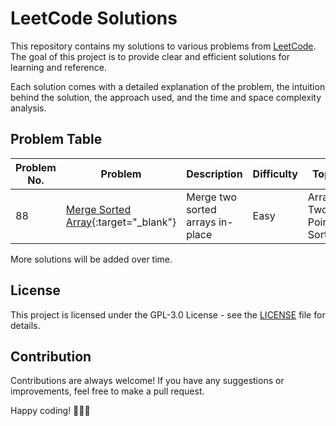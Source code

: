 # LeetCode Solutions

This repository contains my solutions to various problems from [LeetCode](https://leetcode.com/). The goal of this project is to provide clear and efficient solutions for learning and reference.

Each solution comes with a detailed explanation of the problem, the intuition behind the solution, the approach used, and the time and space complexity analysis.

## Problem Table

| Problem No. | Problem | Description | Difficulty | Topics | Solution |
| ----------- | ------- | ----------- | ---------- | ------ | -------- |
| 88 | [Merge Sorted Array](https://leetcode.com/problems/merge-sorted-array/description/){:target="_blank"} | Merge two sorted arrays in-place | Easy | Array, Two Pointers, Sorting | [Solution](solutions/0088-merge-sorted-array.md) |


More solutions will be added over time.

## License

This project is licensed under the GPL-3.0 License - see the [LICENSE](LICENSE) file for details.

## Contribution

Contributions are always welcome! If you have any suggestions or improvements, feel free to make a pull request.

Happy coding! 🎉👩‍💻
